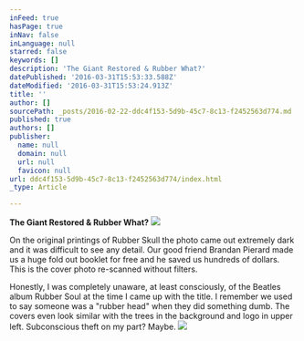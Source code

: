 ```yaml
---
inFeed: true
hasPage: true
inNav: false
inLanguage: null
starred: false
keywords: []
description: 'The Giant Restored & Rubber What?'
datePublished: '2016-03-31T15:53:33.588Z'
dateModified: '2016-03-31T15:53:24.913Z'
title: ''
author: []
sourcePath: _posts/2016-02-22-ddc4f153-5d9b-45c7-8c13-f2452563d774.md
published: true
authors: []
publisher:
  name: null
  domain: null
  url: null
  favicon: null
url: ddc4f153-5d9b-45c7-8c13-f2452563d774/index.html
_type: Article

---
```

**The Giant Restored & Rubber What?**
![](https://s3-us-west-2.amazonaws.com/the-grid-img/p/bfba2fe8fbb462c6a69db0133db65abb66dd5cbd.jpg)

On the original printings of Rubber Skull the photo came out extremely dark and it was difficult to see any detail. Our good friend Brandan Pierard made us a huge fold out booklet for free and he saved us hundreds of dollars. This is the cover photo re-scanned without filters. 

Honestly, I was completely unaware, at least consciously, of the Beatles album Rubber Soul at the time I came up with the title. I remember we used to say someone was a "rubber head" when they did something dumb. The covers even look similar with the trees in the background and logo in upper left. Subconscious theft on my part? Maybe. ![](https://the-grid-user-content.s3-us-west-2.amazonaws.com/93909061-c82f-4708-a5a5-3cd97cf2fb9f.jpg)